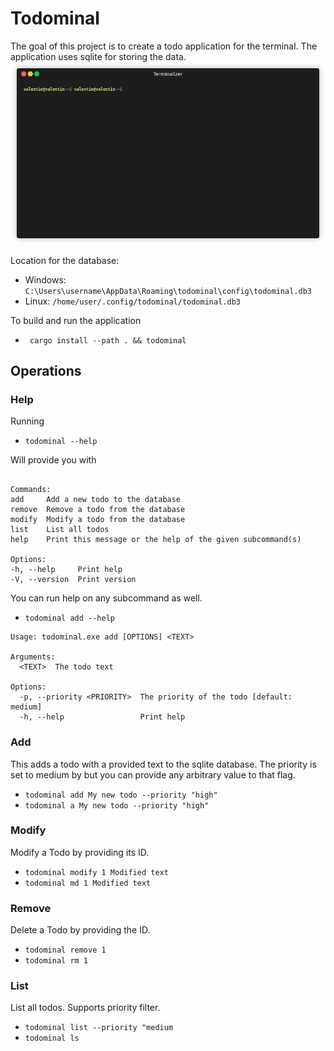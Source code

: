 # Todominal

The goal of this project is to create a todo application for the terminal.
The application uses sqlite for storing the data.
![render1702041883355.gif](assets%2Frender1702041883355.gif)

Location for the database:
- Windows: `C:\Users\username\AppData\Roaming\todominal\config\todominal.db3`
- Linux: `/home/user/.config/todominal/todominal.db3` 

To build and run the application
- ` cargo install --path . && todominal`

## Operations
### Help
Running 
- `todominal --help`

Will provide you with
```Usage: todominal.exe <COMMAND>

Commands:
add     Add a new todo to the database
remove  Remove a todo from the database
modify  Modify a todo from the database
list    List all todos
help    Print this message or the help of the given subcommand(s)

Options:
-h, --help     Print help
-V, --version  Print version
```
You can run help on any subcommand as well.
- `todominal add --help`
```
Usage: todominal.exe add [OPTIONS] <TEXT>

Arguments:
  <TEXT>  The todo text

Options:
  -p, --priority <PRIORITY>  The priority of the todo [default: medium]
  -h, --help                 Print help

```
### Add
This adds a todo with a provided text to the sqlite database. 
The priority is set to medium by but you can provide any arbitrary value to that flag. 

- `todominal add My new todo --priority "high"`
- `todominal a My new todo --priority "high"`
### Modify
Modify a Todo by providing its ID.
- `todominal modify 1 Modified text`
- `todominal md 1 Modified text`
### Remove
Delete a Todo by providing the ID.
- `todominal remove 1`
- `todominal rm 1`
### List
List all todos. Supports priority filter.
- `todominal list --priority "medium`
- `todominal ls`
